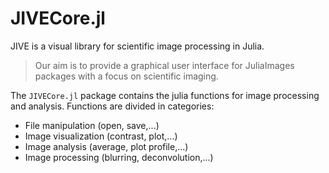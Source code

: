 # JIVECore.jl

JIVE is a visual library for scientific image processing in Julia.

>Our aim is to provide a graphical user interface for JuliaImages packages with a focus on scientific imaging.

The `JIVECore.jl` package contains the julia functions for image processing and analysis. Functions are divided in categories:
- File manipulation (open, save,...)
- Image visualization (contrast, plot,...)
- Image analysis (average, plot profile,...)
- Image processing (blurring, deconvolution,...)
